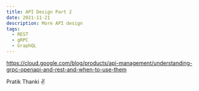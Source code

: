 ```yaml
---
title: API Design Part 2
date: 2021-11-21
description: More API design
tags:
  - REST
  - gRPC
  - GraphQL
---
```


https://cloud.google.com/blog/products/api-management/understanding-grpc-openapi-and-rest-and-when-to-use-them



Pratik Thanki ✌️
